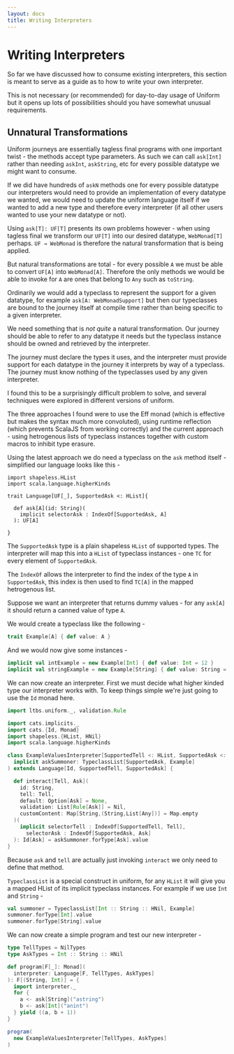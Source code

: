 ```yaml
---
layout: docs
title: Writing Interpreters
---
```


# Writing Interpreters

So far we have discussed how to consume existing interpreters, this
section is meant to serve as a guide as to how to write your own interpreter.

This is not necessary (or recommended) for day-to-day usage of Uniform
but it opens up lots of possibilities should you have somewhat unusual
requirements.

## Unnatural Transformations

Uniform journeys are essentially tagless final programs with one
important twist - the methods accept type parameters. As such we
can call `ask[Int]` rather than needing `askInt`, `askString`, etc for
every possible datatype we might want to consume.

If we did have hundreds of `askN` methods one for every
possible datatype our interpreters would need to provide an
implementation of every datatype we wanted, we would need to
update the uniform language itself if we wanted to add a new type and
therefore every interpreter (if all other users wanted to use your new
datatype or not).

Using `ask[T]: UF[T]` presents its own problems however - when using tagless
final we transform our `UF[T]` into our desired datatype,
`WebMonad[T]` perhaps. `UF ⇝ WebMonad` is therefore the natural
transformation that is being applied.

But natural transformations are total - for every possible `A` we must
be able to convert `UF[A]` into `WebMonad[A]`. Therefore the only methods
we would be able to invoke for `A` are ones that belong to `Any` such
as `toString`.

Ordinarily we would add a typeclass to represent the support for a
given datatype, for example `ask[A: WebMonadSupport]` but then our
typeclasses are bound to the journey itself at compile time rather
than being specific to a given interpreter.

We need something that is _not quite_ a natural transformation. Our
journey should be able to refer to any datatype it needs but the
typeclass instance should be owned and retrieved by the interpreter.

The journey must declare the types it uses, and the interpreter must
provide support for each datatype in the journey it interprets by way
of a typeclass. The journey must know nothing of the typeclasses used
by any given interpreter.

I found this to be a surprisingly difficult problem to solve, and
several techniques were explored in different versions of uniform.

The three approaches I found were to use the Eff monad (which is
effective but makes the syntax much more convoluted), using runtime
reflection (which prevents ScalaJS from working correctly) and the
current approach - using hetrogenous lists of typeclass instances
together with custom macros to inhibit type erasure.

Using the latest approach we do need a typeclass on the `ask` method
itself - simplified our language looks like this -

```
import shapeless.HList
import scala.language.higherKinds

trait Language[UF[_], SupportedAsk <: HList]{

  def ask[A](id: String)(
    implicit selectorAsk : IndexOf[SupportedAsk, A]
  ): UF[A]

}
```

The `SupportedAsk` type is a plain shapeless `HList` of supported
types. The interpreter will map this into a `HList` of typeclass
instances - one `TC` for every element of `SupportedAsk`.

The `IndexOf` allows the interpreter to find the index of
the type `A` in `SupportedAsk`, this index is then used to find
`TC[A]` in the mapped hetrogenous list.

Suppose we want an interpreter that returns dummy values - for any
`ask[A]` it should return a canned value of type `A`.

We would create a typeclass like the following -

```scala mdoc:silent
trait Example[A] { def value: A }
```

And we would now give some instances -

```scala mdoc:silent
implicit val intExample = new Example[Int] { def value: Int = 12 }
implicit val stringExample = new Example[String] { def value: String = "test" }
```

We can now create an interpreter. First we must decide what higher
kinded type our interpreter works with. To keep things simple we're
just going to use the `Id` monad here.

```scala mdoc:silent
import ltbs.uniform._, validation.Rule

import cats.implicits._
import cats.{Id, Monad}
import shapeless.{HList, HNil}
import scala.language.higherKinds

class ExampleValuesInterpreter[SupportedTell <: HList, SupportedAsk <: HList](
  implicit askSummoner: TypeclassList[SupportedAsk, Example]
) extends Language[Id, SupportedTell, SupportedAsk] {

  def interact[Tell, Ask](
    id: String,
    tell: Tell,
    default: Option[Ask] = None,
    validation: List[Rule[Ask]] = Nil,
    customContent: Map[String,(String,List[Any])] = Map.empty
  )(
    implicit selectorTell : IndexOf[SupportedTell, Tell],
      selectorAsk : IndexOf[SupportedAsk, Ask]
  ): Id[Ask] = askSummoner.forType[Ask].value
}
```

Because `ask` and `tell` are actually just invoking `interact` we only
need to define that method.

`TypeclassList` is a special construct in uniform, for any `HList`
it will give you a mapped HList of its implicit typeclass
instances. For example if we use `Int` and `String` -

```scala mdoc
val summoner = TypeclassList[Int :: String :: HNil, Example]
summoner.forType[Int].value
summoner.forType[String].value
```

We can now create a simple program and test our new interpreter -

```scala mdoc:silent
type TellTypes = NilTypes
type AskTypes = Int :: String :: HNil

def program[F[_]: Monad](
  interpreter: Language[F, TellTypes, AskTypes]
): F[(String, Int)] = {
  import interpreter._
  for {
    a <- ask[String]("astring")
    b <- ask[Int]("anint")
  } yield ((a, b + 1))
}
```

```scala mdoc
program(
  new ExampleValuesInterpreter[TellTypes, AskTypes]
)
```
